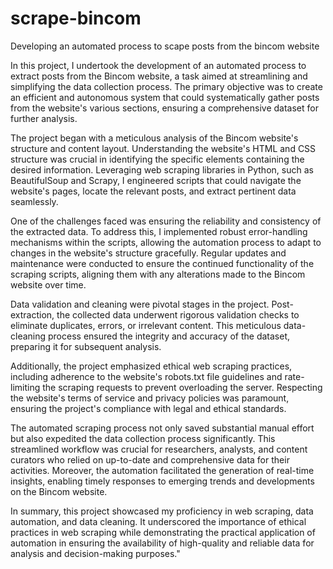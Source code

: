 # scrape-bincom
Developing an automated process to scape posts from the bincom website

In this project, I undertook the development of an automated process to extract posts from the Bincom website, a task aimed at streamlining and simplifying the data collection process. The primary objective was to create an efficient and autonomous system that could systematically gather posts from the website's various sections, ensuring a comprehensive dataset for further analysis.

The project began with a meticulous analysis of the Bincom website's structure and content layout. Understanding the website's HTML and CSS structure was crucial in identifying the specific elements containing the desired information. Leveraging web scraping libraries in Python, such as BeautifulSoup and Scrapy, I engineered scripts that could navigate the website's pages, locate the relevant posts, and extract pertinent data seamlessly.

One of the challenges faced was ensuring the reliability and consistency of the extracted data. To address this, I implemented robust error-handling mechanisms within the scripts, allowing the automation process to adapt to changes in the website's structure gracefully. Regular updates and maintenance were conducted to ensure the continued functionality of the scraping scripts, aligning them with any alterations made to the Bincom website over time.

Data validation and cleaning were pivotal stages in the project. Post-extraction, the collected data underwent rigorous validation checks to eliminate duplicates, errors, or irrelevant content. This meticulous data-cleaning process ensured the integrity and accuracy of the dataset, preparing it for subsequent analysis.

Additionally, the project emphasized ethical web scraping practices, including adherence to the website's robots.txt file guidelines and rate-limiting the scraping requests to prevent overloading the server. Respecting the website's terms of service and privacy policies was paramount, ensuring the project's compliance with legal and ethical standards.

The automated scraping process not only saved substantial manual effort but also expedited the data collection process significantly. This streamlined workflow was crucial for researchers, analysts, and content curators who relied on up-to-date and comprehensive data for their activities. Moreover, the automation facilitated the generation of real-time insights, enabling timely responses to emerging trends and developments on the Bincom website.

In summary, this project showcased my proficiency in web scraping, data automation, and data cleaning. It underscored the importance of ethical practices in web scraping while demonstrating the practical application of automation in ensuring the availability of high-quality and reliable data for analysis and decision-making purposes."
